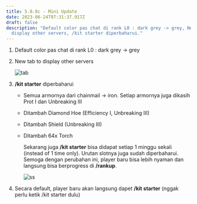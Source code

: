 ```yaml
---
title: 5.0.8c - Mini Update
date: 2023-06-24T07:31:37.917Z
draft: false
description: "Default color pas chat di rank L0 : dark grey -> grey, New tab to
  display other servers, /kit starter diperbaharui."
---
```

1. Default color pas chat di rank L0 : dark grey -> grey
2. New tab to display other servers

   ![tab](/img/uploads/tab.png "tab")
3. **/kit starter** diperbaharui

   * Semua armornya dari chainmail -> iron. Setiap armornya juga dikasih Prot I dan Unbreaking III
   * Ditambah Diamond Hoe (Efficiency I, Unbreaking III)
   * Ditambah Shield (Unbreaking III)
   * Ditambah 64x Torch

     Sekarang juga **/kit starter** bisa didapat setiap 1 minggu sekali (instead of 1 time only). Urutan slotnya juga sudah diperbaharui. Semoga dengan perubahan ini, player baru bisa lebih nyaman dan langsung bisa berprogress di **/rankup**.

     ![ss](/img/uploads/ss.png "ss")
4. Secara default, player baru akan langsung dapet **/kit starter** (nggak perlu ketik /kit starter dulu)